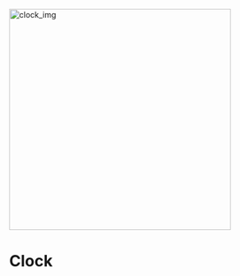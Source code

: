 [<img src="https://hadrianlau.com/wp-content/uploads/2023/09/image_2023-09-22_102841493.png" alt="clock_img" width=400>](https://launeedsa.github.io/clock/)
# Clock
